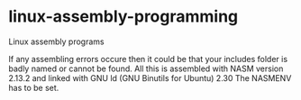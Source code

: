 # linux-assembly-programming
Linux assembly programs


If any assembling errors occure then it could be that your includes folder is badly named or cannot be found.
All this is assembled with NASM version 2.13.2 and linked with GNU ld (GNU Binutils for Ubuntu) 2.30
The NASMENV has to be set.
